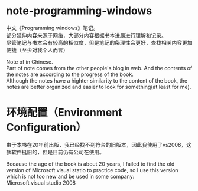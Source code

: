 # note-programming-windows

中文《Programming windows》笔记。   
部分延伸内容来源于网络，大部分内容根据书本进展进行理解和记录。   
尽管笔记与书本会有较高的相似度，但是笔记的条理性会更好，查找相关内容更加便捷（至少对我个人而言）

Note of <Programming windows> in Chinese.    
Part of note comes from the other people's blog in web. And the contents of the notes are according to the progress of the book.    
Although the notes have a highter similarity to the content of the book, the notes are better organized and easier to look for something(at least for me).    

# 环境配置（Environment Configuration）

由于本书在20年前出版，我已经找不到符合的旧版本，因此我使用了vs2008，这款软件挺旧的，但是目前仍有公司在使用。    

Because the age of the book is about 20 years, I failed to find the old version of Microsoft visual statio to practice code, so I use this version which is not too new and be used in some company:    
Microsoft visual studio 2008
